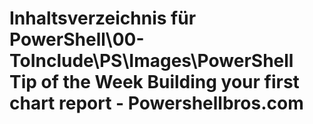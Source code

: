 # Inhaltsverzeichnis für PowerShell\00-ToInclude\PS\Images\PowerShell Tip of the Week Building your first chart report - Powershellbros.com


